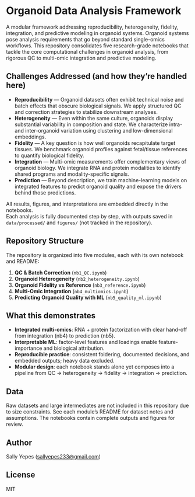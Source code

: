 # Organoid Data Analysis Framework
A modular framework addressing reproducibility, heterogeneity, fidelity, integration, and predictive modeling in organoid systems. Organoid systems pose analysis requirements that go beyond standard single-omics workflows. This repository consolidates five research-grade notebooks that tackle the core computational challenges in organoid analysis, from rigorous QC to multi-omic integration and predictive modeling.

## Challenges Addressed (and how they’re handled here)

- **Reproducibility** — Organoid datasets often exhibit technical noise and batch effects that obscure biological signals. We apply structured QC and correction strategies to stabilize downstream analyses.
- **Heterogeneity** — Even within the same culture, organoids display substantial variability in composition and state. We characterize intra- and inter-organoid variation using clustering and low-dimensional embeddings.
- **Fidelity** — A key question is how well organoids recapitulate target tissues. We benchmark organoid profiles against fetal/tissue references to quantify biological fidelity.
- **Integration** — Multi-omic measurements offer complementary views of organoid biology. We integrate RNA and protein modalities to identify shared programs and modality-specific signals.
- **Prediction** — Beyond description, we train machine-learning models on integrated features to predict organoid quality and expose the drivers behind those predictions.

All results, figures, and interpretations are embedded directly in the notebooks.  
Each analysis is fully documented step by step, with outputs saved in `data/processed/` and `figures/` (not tracked in the repository).

## Repository Structure
The repository is organized into five modules, each with its own notebook and README:

1. **QC & Batch Correction** (`nb1_QC.ipynb`)  
2. **Organoid Heterogeneity** (`nb2_heterogeneity.ipynb`)  
3. **Organoid Fidelity vs Reference** (`nb3_reference.ipynb`)  
4. **Multi-Omic Integration** (`nb4_multiomics.ipynb`)  
5. **Predicting Organoid Quality with ML** (`nb5_quality_ml.ipynb`)

## What this demonstrates

- **Integrated multi-omics**: RNA + protein factorization with clear hand-off from integration (nb4) to prediction (nb5).  
- **Interpretable ML**: factor-level features and loadings enable feature-importance and biological attribution.  
- **Reproducible practice**: consistent foldering, documented decisions, and embedded outputs; heavy data excluded.  
- **Modular design**: each notebook stands alone yet composes into a pipeline from QC → heterogeneity → fidelity → integration → prediction.

## Data
Raw datasets and large intermediates are not included in this repository due to size constraints. See each module’s README for dataset notes and assumptions. The notebooks contain complete outputs and figures for review.

## Author
Sally Yepes (<sallyepes233@gmail.com>)

## License
MIT

    

